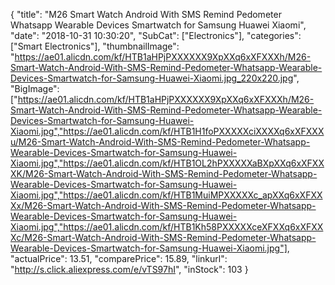 {
	"title": "M26 Smart Watch Android With SMS Remind Pedometer Whatsapp Wearable Devices Smartwatch for Samsung Huawei Xiaomi",
	"date": "2018-10-31 10:30:20",
	"SubCat": ["Electronics"],
	"categories": ["Smart Electronics"],
	"thumbnailImage": "https://ae01.alicdn.com/kf/HTB1aHPjPXXXXXX9XpXXq6xXFXXXh/M26-Smart-Watch-Android-With-SMS-Remind-Pedometer-Whatsapp-Wearable-Devices-Smartwatch-for-Samsung-Huawei-Xiaomi.jpg_220x220.jpg",
	"BigImage": ["https://ae01.alicdn.com/kf/HTB1aHPjPXXXXXX9XpXXq6xXFXXXh/M26-Smart-Watch-Android-With-SMS-Remind-Pedometer-Whatsapp-Wearable-Devices-Smartwatch-for-Samsung-Huawei-Xiaomi.jpg","https://ae01.alicdn.com/kf/HTB1H1foPXXXXXciXXXXq6xXFXXXu/M26-Smart-Watch-Android-With-SMS-Remind-Pedometer-Whatsapp-Wearable-Devices-Smartwatch-for-Samsung-Huawei-Xiaomi.jpg","https://ae01.alicdn.com/kf/HTB1OL2hPXXXXXaBXpXXq6xXFXXXK/M26-Smart-Watch-Android-With-SMS-Remind-Pedometer-Whatsapp-Wearable-Devices-Smartwatch-for-Samsung-Huawei-Xiaomi.jpg","https://ae01.alicdn.com/kf/HTB1MuiMPXXXXXc_apXXq6xXFXXXx/M26-Smart-Watch-Android-With-SMS-Remind-Pedometer-Whatsapp-Wearable-Devices-Smartwatch-for-Samsung-Huawei-Xiaomi.jpg","https://ae01.alicdn.com/kf/HTB1Kh58PXXXXXceXFXXq6xXFXXXc/M26-Smart-Watch-Android-With-SMS-Remind-Pedometer-Whatsapp-Wearable-Devices-Smartwatch-for-Samsung-Huawei-Xiaomi.jpg"],
	"actualPrice": 13.51,
	"comparePrice": 15.89,
	"linkurl": "http://s.click.aliexpress.com/e/vTS97hI",
	"inStock": 103
}
